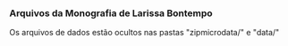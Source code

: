 ### Arquivos da Monografia de Larissa Bontempo

Os arquivos de dados estão ocultos nas pastas "zipmicrodata/" e "data/"
